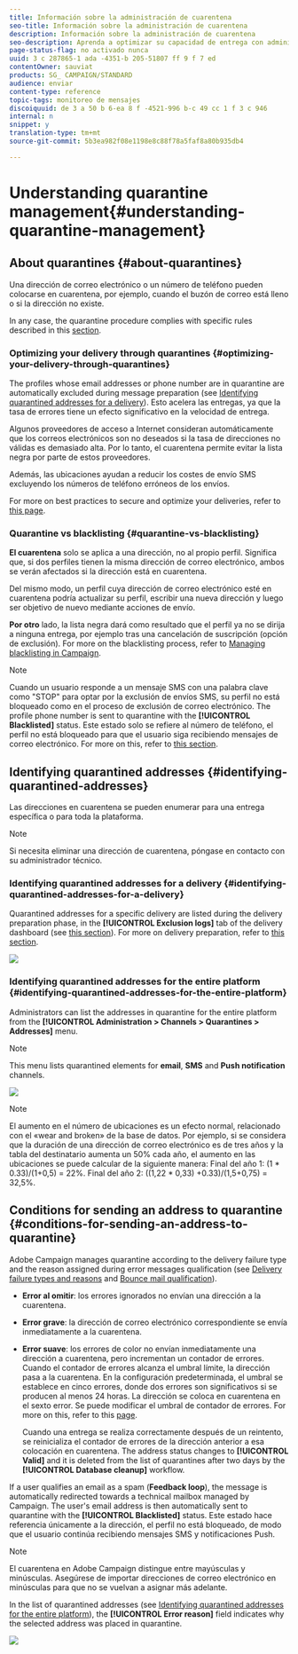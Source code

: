 ```yaml
---
title: Información sobre la administración de cuarentena
seo-title: Información sobre la administración de cuarentena
description: Información sobre la administración de cuarentena
seo-description: Aprenda a optimizar su capacidad de entrega con administración de cuarentena.
page-status-flag: no activado nunca
uuid: 3 c 287865-1 ada -4351-b 205-51807 ff 9 f 7 ed
contentOwner: sauviat
products: SG_ CAMPAIGN/STANDARD
audience: enviar
content-type: reference
topic-tags: monitoreo de mensajes
discoiquuid: de 3 a 50 b 6-ea 8 f -4521-996 b-c 49 cc 1 f 3 c 946
internal: n
snippet: y
translation-type: tm+mt
source-git-commit: 5b3ea982f08e1198e8c88f78a5faf8a80b935db4

---
```



# Understanding quarantine management{#understanding-quarantine-management}

## About quarantines {#about-quarantines}

Una dirección de correo electrónico o un número de teléfono pueden colocarse en cuarentena, por ejemplo, cuando el buzón de correo está lleno o si la dirección no existe.

In any case, the quarantine procedure complies with specific rules described in this [section](../../sending/using/understanding-quarantine-management.md#conditions-for-sending-an-address-to-quarantine).

### Optimizing your delivery through quarantines {#optimizing-your-delivery-through-quarantines}

The profiles whose email addresses or phone number are in quarantine are automatically excluded during message preparation (see [Identifying quarantined addresses for a delivery](../../sending/using/understanding-quarantine-management.md#identifying-quarantined-addresses-for-a-delivery)). Esto acelera las entregas, ya que la tasa de errores tiene un efecto significativo en la velocidad de entrega.

Algunos proveedores de acceso a Internet consideran automáticamente que los correos electrónicos son no deseados si la tasa de direcciones no válidas es demasiado alta. Por lo tanto, el cuarentena permite evitar la lista negra por parte de estos proveedores.

Además, las ubicaciones ayudan a reducir los costes de envío SMS excluyendo los números de teléfono erróneos de los envíos.

For more on best practices to secure and optimize your deliveries, refer to [this page](https://docs.campaign.adobe.com/doc/standard/getting_started/en/ACS_DeliveryBestPractices.html).

### Quarantine vs blacklisting {#quarantine-vs-blacklisting}

**El cuarentena** solo se aplica a una dirección, no al propio perfil. Significa que, si dos perfiles tienen la misma dirección de correo electrónico, ambos se verán afectados si la dirección está en cuarentena.

Del mismo modo, un perfil cuya dirección de correo electrónico esté en cuarentena podría actualizar su perfil, escribir una nueva dirección y luego ser objetivo de nuevo mediante acciones de envío.

**Por otro** lado, la lista negra dará como resultado que el perfil ya no se dirija a ninguna entrega, por ejemplo tras una cancelación de suscripción (opción de exclusión). For more on the blacklisting process, refer to [Managing blacklisting in Campaign](../../audiences/using/about-opt-in-and-opt-out-in-campaign.md).

>[!NOTE]
>
>Cuando un usuario responde a un mensaje SMS con una palabra clave como "STOP" para optar por la exclusión de envíos SMS, su perfil no está bloqueado como en el proceso de exclusión de correo electrónico. The profile phone number is sent to quarantine with the **[!UICONTROL Blacklisted]** status. Este estado solo se refiere al número de teléfono, el perfil no está bloqueado para que el usuario siga recibiendo mensajes de correo electrónico. For more on this, refer to [this section](../../channels/using/managing-incoming-sms.md#managing-stop-sms).

## Identifying quarantined addresses {#identifying-quarantined-addresses}

Las direcciones en cuarentena se pueden enumerar para una entrega específica o para toda la plataforma.

>[!NOTE]
>
>Si necesita eliminar una dirección de cuarentena, póngase en contacto con su administrador técnico.

### Identifying quarantined addresses for a delivery {#identifying-quarantined-addresses-for-a-delivery}

Quarantined addresses for a specific delivery are listed during the delivery preparation phase, in the **[!UICONTROL Exclusion logs]** tab of the delivery dashboard (see [this section](../../sending/using/monitoring-a-delivery.md#exclusion-logs)). For more on delivery preparation, refer to [this section](../../sending/using/preparing-the-send.md).

![](assets/exclusion_logs.png)

### Identifying quarantined addresses for the entire platform {#identifying-quarantined-addresses-for-the-entire-platform}

Administrators can list the addresses in quarantine for the entire platform from the **[!UICONTROL Administration > Channels > Quarantines > Addresses]** menu.

>[!NOTE]
>
>This menu lists quarantined elements for **email**, **SMS** and **Push notification** channels.

![](assets/quarantines1.png)

>[!NOTE]
>
>El aumento en el número de ubicaciones es un efecto normal, relacionado con el «wear and broken» de la base de datos. Por ejemplo, si se considera que la duración de una dirección de correo electrónico es de tres años y la tabla del destinatario aumenta un 50% cada año, el aumento en las ubicaciones se puede calcular de la siguiente manera: Final del año 1: (1 * 0.33)/(1+0,5) = 22%. Final del año 2: ((1,22 * 0,33) +0.33)/(1,5+0,75) = 32,5%.

## Conditions for sending an address to quarantine {#conditions-for-sending-an-address-to-quarantine}

Adobe Campaign manages quarantine according to the delivery failure type and the reason assigned during error messages qualification (see [Delivery failure types and reasons](../../sending/using/understanding-delivery-failures.md#delivery-failure-types-and-reasons) and [Bounce mail qualification](../../sending/using/understanding-delivery-failures.md#bounce-mail-qualification)).

* **Error al omitir**: los errores ignorados no envían una dirección a la cuarentena.
* **Error grave**: la dirección de correo electrónico correspondiente se envía inmediatamente a la cuarentena.
* **Error suave**: los errores de color no envían inmediatamente una dirección a cuarentena, pero incrementan un contador de errores. Cuando el contador de errores alcanza el umbral límite, la dirección pasa a la cuarentena. En la configuración predeterminada, el umbral se establece en cinco errores, donde dos errores son significativos si se producen al menos 24 horas. La dirección se coloca en cuarentena en el sexto error. Se puede modificar el umbral de contador de errores. For more on this, refer to this [page](../../administration/using/configuring-email-channel.md#email-channel-parameters).

   Cuando una entrega se realiza correctamente después de un reintento, se reinicializa el contador de errores de la dirección anterior a esa colocación en cuarentena. The address status changes to **[!UICONTROL Valid]** and it is deleted from the list of quarantines after two days by the **[!UICONTROL Database cleanup]** workflow.

If a user qualifies an email as a spam (**Feedback loop**), the message is automatically redirected towards a technical mailbox managed by Campaign. The user's email address is then automatically sent to quarantine with the **[!UICONTROL Blacklisted]** status. Este estado hace referencia únicamente a la dirección, el perfil no está bloqueado, de modo que el usuario continúa recibiendo mensajes SMS y notificaciones Push.

>[!NOTE]
El cuarentena en Adobe Campaign distingue entre mayúsculas y minúsculas. Asegúrese de importar direcciones de correo electrónico en minúsculas para que no se vuelvan a asignar más adelante.

In the list of quarantined addresses (see [Identifying quarantined addresses for the entire platform](../../sending/using/understanding-quarantine-management.md#identifying-quarantined-addresses-for-the-entire-platform)), the **[!UICONTROL Error reason]** field indicates why the selected address was placed in quarantine.

![](assets/quarantines2.png)

